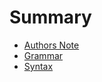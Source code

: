 # Summary

* [Authors Note](authorsnote.md)
* [Grammar](grammar.md)
* [Syntax](input_splitting.md)

